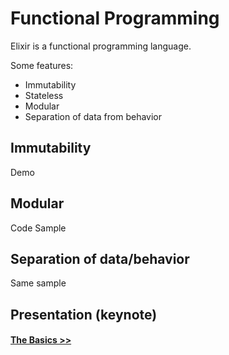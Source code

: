 # Functional Programming

Elixir is a functional programming language.

Some features:

- Immutability
- Stateless
- Modular
- Separation of data from behavior

## Immutability

Demo

## Modular

Code Sample

## Separation of data/behavior

Same sample

## Presentation (keynote)

#### [The Basics >>](./2_basics.md)

